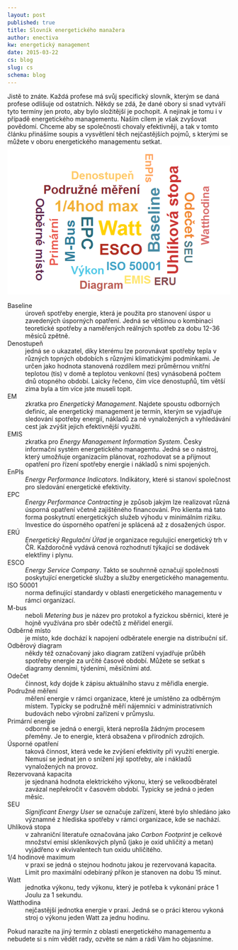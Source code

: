 ```yaml
---
layout: post
published: true
title: Slovník energetického manažera
author: enectiva
kw: energetický management
date: 2015-03-22
cs: blog
slug: cs
schema: blog
---
```


Jistě to znáte. Každá profese má svůj specifický slovník, kterým se daná profese odlišuje od ostatních. Někdy se zdá, že dané obory si snad vytváří tyto termíny jen proto, aby bylo složitější je pochopit. A nejinak je tomu i v případě energetického managementu. Naším cílem je však zvyšovat povědomí. Chceme aby se společnosti chovaly efektivněji, a tak v tomto článku přinášíme soupis a vysvětlení těch nejčastějších pojmů, s kterými se můžete v oboru energetického managementu setkat.
<img src="/img/blog/blog_slovnik.png" alt="Slovník energetického manažera" class="center">

<!--more-->

<dl>
<dt>Baseline</dt>
<dd>úroveň spotřeby energie, která je použita pro stanovení úspor u zavedených úsporných opatření. Jedná se většinou o kombinaci teoretické spotřeby a naměřených reálných spotřeb za dobu 12-36 měsíců zpětně.</dd>

<dt>Denostupeň</dt>
<dd>jedná se o ukazatel, díky kterému lze porovnávat spotřeby tepla v různých topných obdobích s různými klimatickými podmínkami. Je určen jako hodnota stanovená rozdílem mezi průměrnou vnitřní teplotou (tis) v domě a teplotou venkovní (tes) vynásobená počtem dnů otopného období. Laicky řečeno, čím více denostupňů, tím větší zima byla a tím více jste museli topit.</dd>

<dt>EM</dt>
<dd>zkratka pro <em>Energetický Management</em>. Najdete spoustu odborných definic, ale energetický management je termín, kterým se vyjadřuje sledování spotřeby energií, nákladů za ně vynaložených a vyhledávání cest jak zvýšit jejich efektivnější využití.</dd>

<dt>EMIS</dt>
<dd>zkratka pro <em>Energy Management Information System</em>. Česky informační systém energetického managemtu. Jedná se o nástroj, který umožňuje organizacím plánovat, rozhodovat se a přijmout opatření pro řízení spotřeby energie i nákladů s nimi spojených.</dd>

<dt>EnPIs</dt>
<dd><em>Energy Performance Indicators</em>. Indikátory, které si stanoví společnost pro sledování energetické efektivity.</dd>

<dt>EPC</dt>
<dd><em>Energy Performance Contracting</em> je způsob jakým lze realizovat různá úsporná opatření včetně zajištěného financování. Pro klienta má tato forma poskytnutí energetických služeb výhodu v minimálním riziku. Investice do úsporného opatření je splácená až z dosažených úspor.</dd>

<dt>ERÚ</dt>
<dd><em>Energetický Regulační Úřad</em> je organizace regulujicí energetický trh v ČR. Každoročně vydává cenová rozhodnutí týkající se dodávek elektřiny i plynu.</dd>

<dt>ESCO</dt>
<dd><em>Energy Service Company</em>. Takto se souhrnně označují společnosti poskytující energetické služby a služby energetického managementu. </dd>

<dt>ISO 50001</dt>
<dd>norma definující standardy v oblasti energetického managementu v rámci organizací.</dd>

<dt>M-bus</dt>
<dd>neboli <em>Metering bus</em> je název pro protokol a fyzickou sběrnici, které je hojně využívána pro sběr odečtů z měřidel energií.</dd>

<dt>Odběrné místo</dt>
<dd>je místo, kde dochází k napojení odběratele energie na distribuční siť.</dd>

<dt>Odběrový diagram</dt>
<dd>někdy též označovaný jako diagram zatížení vyjadřuje průběh spotřeby energie za určité časové období. Můžete se setkat s diagramy denními, týdeními, měsíčními atd.</dd>

<dt>Odečet</dt>
<dd>činnost, kdy dojde k zápisu aktuálního stavu z měřidla energie.</dd>

<dt>Podružné měření</dt>
<dd>měření energie v rámci organizace, které je umístěno za odběrným místem. Typicky se podružně měří nájemníci v administrativních budovách nebo výrobní zařízení v průmyslu.</dd>

<dt>Primární energie</dt>
<dd>odborně se jedná o energii, která neprošla žádným procesem přeměny. Je to energie, která obsažena v přírodních zdrojích.</dd>

<dt>Úsporné opatření</dt>
<dd>taková činnost, která vede ke zvýšení efektivity při využití energie. Nemusí se jednat jen o snížení její spotřeby, ale i nákladů vynaložených na provoz.</dd>

<dt>Rezervovaná kapacita</dt>
<dd>je sjednaná hodnota elektrického výkonu, který se velkoodběratel zavázal nepřekročit v časovém období. Typicky se jedná o jeden měsíc.</dd>

<dt>SEU</dt>
<dd><em>Significant Energy User</em> se označuje zařízení, které bylo shledáno jako významné z hlediska spotřeby v rámci organizace, kde se nachází.</dd>

<dt>Uhlíková stopa</dt>
<dd>v zahraniční literatuře označována jako <em>Carbon Footprint</em> je celkové množství emisí skleníkových plynů (jako je oxid uhličitý a metan) vyjádřeno v ekvivalentech tun oxidu uhličitého.</dd>

<dt>1/4 hodinové maximum</dt>
<dd>v praxi se jedná o stejnou hodnotu jakou je rezervovaná kapacita. Limit pro maximální odebíraný příkon je stanoven na dobu 15 minut.</dd>

<dt>Watt</dt>
<dd>jednotka výkonu, tedy výkonu, který je potřeba k vykonání práce 1 Joulu za 1 sekundu.</dd>

<dt>Watthodina</dt>
<dd>nejčastější jednotka energie v praxi. Jedná se o práci kterou vykoná stroj o výkonu jeden Watt za jednu hodinu.</dd>
</dl>


Pokud narazíte na jiný termín z oblasti energetického managementu a nebudete si s ním vědět rady, ozvěte se nám a rádi Vám ho objasníme.

